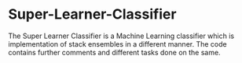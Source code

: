 # Super-Learner-Classifier
The Super Learner Classifier is a Machine Learning classifier which is implementation of stack ensembles in a different manner. The code contains further comments and different tasks done on the same.
